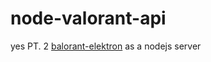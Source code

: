 # node-valorant-api

yes PT. 2
[balorant-elektron](https://github.com/EliseoTanker/balorant-elektron) as a nodejs server
